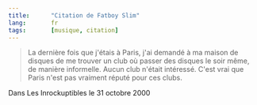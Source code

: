 ```yaml
--- 
title:      "Citation de Fatboy Slim" 
lang:       fr 
tags:       [musique, citation]
---
```



> La dernière fois que j'étais à Paris, j'ai demandé à ma maison de disques de me trouver un club où passer des disques le soir même, de manière informelle. Aucun club n'était intéressé. C'est vrai que Paris n'est pas vraiment réputé pour ces clubs.


Dans Les Inrockuptibles le 31 octobre 2000
